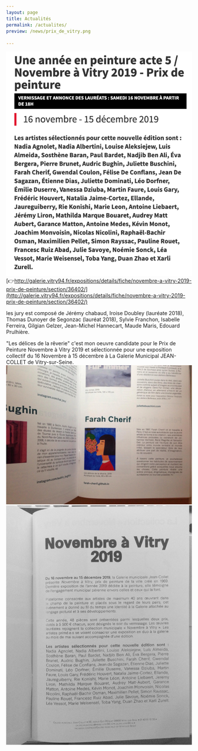```yaml
---
layout: page
title: Actualités
permalink: /actualites/
preview: /news/prix_de_vitry.png

---
```


![Prix de peinture vitry sur seine](/news/prix_de_vitry.png)
[👉http://galerie.vitry94.fr/expositions/details/fiche/novembre-a-vitry-2019-prix-de-peinture/section/36402/](http://galerie.vitry94.fr/expositions/details/fiche/novembre-a-vitry-2019-prix-de-peinture/section/36402/)

les jury est composé de Jérémy chabaud, Iroise Doubley (lauréate 2018), Thomas Dunoyer de Segonzac (lauréat 2018), Sylvie Franchon, Isabelle Ferreira, Gilgian Gelzer, Jean-Michel Hannecart, Maude Maris, Edouard Prulhière.

"Les délices de la rêverie" c'est mon oeuvre candidate pour le Prix de Peinture Novembre à Vitry 2019 et sélectionnée pour une exposition collectif du 16 Novembre à 15 décembre à La Galerie Municipal JEAN-COLLET de Vitry-sur-Seine.
![catalogue](/img/catalogue-vitry2019.jpg) 
![catalogue](/img/catalogue.jpg) 